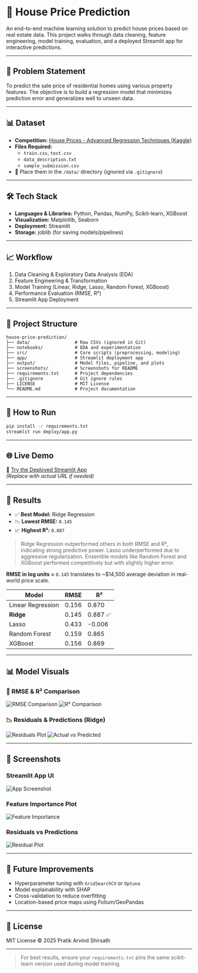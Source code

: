 # 🏡 House Price Prediction

An end-to-end machine learning solution to predict house prices based on real estate data. This project walks through data cleaning, feature engineering, model training, evaluation, and a deployed Streamlit app for interactive predictions.

---

## 📌 Problem Statement

To predict the sale price of residential homes using various property features. The objective is to build a regression model that minimizes prediction error and generalizes well to unseen data.

---

## 📊 Dataset

- **Competition:** [House Prices - Advanced Regression Techniques (Kaggle)](https://www.kaggle.com/competitions/house-prices-advanced-regression-techniques)
- **Files Required:**
  - `train.csv`, `test.csv`
  - `data_description.txt`
  - `sample_submission.csv`
- 📁 Place them in the `/data/` directory (ignored via `.gitignore`)

---

## 🛠️ Tech Stack

- **Languages & Libraries:** Python, Pandas, NumPy, Scikit-learn, XGBoost
- **Visualization:** Matplotlib, Seaborn
- **Deployment:** Streamlit
- **Storage:** joblib (for saving models/pipelines)

---

## 📈 Workflow

1. Data Cleaning & Exploratory Data Analysis (EDA)
2. Feature Engineering & Transformation
3. Model Training (Linear, Ridge, Lasso, Random Forest, XGBoost)
4. Performance Evaluation (RMSE, R²)
5. Streamlit App Deployment

---

## 🧱 Project Structure

```
house-price-prediction/
├── data/                 # Raw CSVs (ignored in Git)
├── notebooks/            # EDA and experimentation
├── src/                  # Core scripts (preprocessing, modeling)
├── app/                  # Streamlit deployment app
├── output/               # Model files, pipeline, and plots
├── screenshots/          # Screenshots for README
├── requirements.txt      # Project dependencies
├── .gitignore            # Git ignore rules
├── LICENSE               # MIT License
└── README.md             # Project documentation
```

---

## 🚀 How to Run

```bash
pip install -r requirements.txt
streamlit run deploy/app.py
```

---

## 🌐 Live Demo

🔗 [Try the Deployed Streamlit App](https://pratt-house-value.streamlit.app)  
*(Replace with actual URL if needed)*

---

## 📌 Results

- ✅ **Best Model:** Ridge Regression  
- 📉 **Lowest RMSE:** `0.145`  
- 📈 **Highest R²:** `0.887`  

> Ridge Regression outperformed others in both RMSE and R², indicating strong predictive power. Lasso underperformed due to aggressive regularization. Ensemble models like Random Forest and XGBoost performed competitively but with slightly higher error.

**RMSE in log units** ≈ `0.145` translates to ~$14,500 average deviation in real-world price scale.

| Model              | RMSE   | R²      |
|--------------------|--------|---------|
| Linear Regression  | 0.156  | 0.870   |
| **Ridge**          | 0.145  | 0.887 ✅ |
| Lasso              | 0.433  | -0.006  |
| Random Forest      | 0.159  | 0.865   |
| XGBoost            | 0.156  | 0.869   |

---

## 📊 Model Visuals

### 📌 RMSE & R² Comparison
![RMSE Comparison](screenshots/rmse_comparison.png)
![R² Comparison](screenshots/r2_comparison.png)

### 📉 Residuals & Predictions (Ridge)
![Residuals Plot](screenshots/residuals_plot.png)
![Actual vs Predicted](screenshots/Ridge_actual_vs_pred.png)

---

## 📸 Screenshots

### Streamlit App UI
![App Screenshot](screenshots/streamlit_app.png)

### Feature Importance Plot
![Feature Importance](screenshots/feature_importance.png)

### Residuals vs Predictions
![Residual Plot](screenshots/residuals_plot.png)

---

## 🧠 Future Improvements

- Hyperparameter tuning with `GridSearchCV` or `Optuna`
- Model explainability with SHAP
- Cross-validation to reduce overfitting
- Location-based price maps using Folium/GeoPandas

---

## 🪪 License

MIT License © 2025 Pratik Arvind Shirsath

---

> For best results, ensure your `requirements.txt` pins the same scikit-learn version used during model training.
